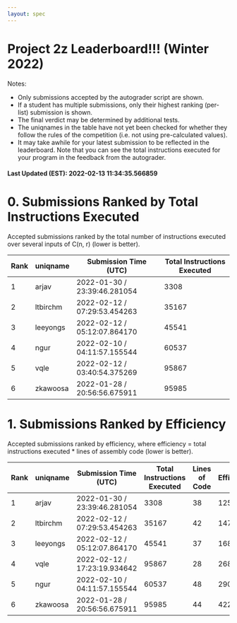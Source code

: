 ```yaml
---
layout: spec
---
```


Project 2z Leaderboard!!! (Winter 2022)
==============================
Notes:
- Only submissions accepted by the autograder script are shown.
- If a student has multiple submissions, only their highest ranking (per-list) submission is shown.
- The final verdict may be determined by additional tests.
- The uniqnames in the table have not yet been checked for whether they follow the rules of the competition (i.e. not using pre-calculated values).
- It may take awhile for your latest submission to be reflected in the leaderboard. Note that you can see the total instructions executed for your program in the feedback from the autograder.


#### Last Updated (EST): 2022-02-13 11:34:35.566859

# 0. Submissions Ranked by Total Instructions Executed
Accepted submissions ranked by the total number of instructions executed over several inputs of C(n, r) (lower is better).

| Rank  | uniqname | Submission Time (UTC) | Total Instructions Executed |
|---|---|---|---|
| 1 | arjav | 2022-01-30 / 23:39:46.281054 | 3308 |
| 2 | ltbirchm | 2022-02-12 / 07:29:53.454263 | 35167 |
| 3 | leeyongs | 2022-02-12 / 05:12:07.864170 | 45541 |
| 4 | ngur | 2022-02-10 / 04:11:57.155544 | 60537 |
| 5 | vqle | 2022-02-12 / 03:40:54.375269 | 95867 |
| 6 | zkawoosa | 2022-01-28 / 20:56:56.675911 | 95985 |


# 1. Submissions Ranked by Efficiency
Accepted submissions ranked by efficiency, where efficiency = total instructions executed * lines of assembly code (lower is better).

| Rank  | uniqname | Submission Time (UTC) | Total Instructions Executed |Lines of Code | Efficiency |
|---|---|---|---|---|---|
| 1 | arjav | 2022-01-30 / 23:39:46.281054 | 3308 | 38 | 125704 |
| 2 | ltbirchm | 2022-02-12 / 07:29:53.454263 | 35167 | 42 | 1477014 |
| 3 | leeyongs | 2022-02-12 / 05:12:07.864170 | 45541 | 37 | 1685017 |
| 4 | vqle | 2022-02-12 / 17:23:19.934642 | 95867 | 28 | 2684276 |
| 5 | ngur | 2022-02-10 / 04:11:57.155544 | 60537 | 48 | 2905776 |
| 6 | zkawoosa | 2022-01-28 / 20:56:56.675911 | 95985 | 44 | 4223340 |

